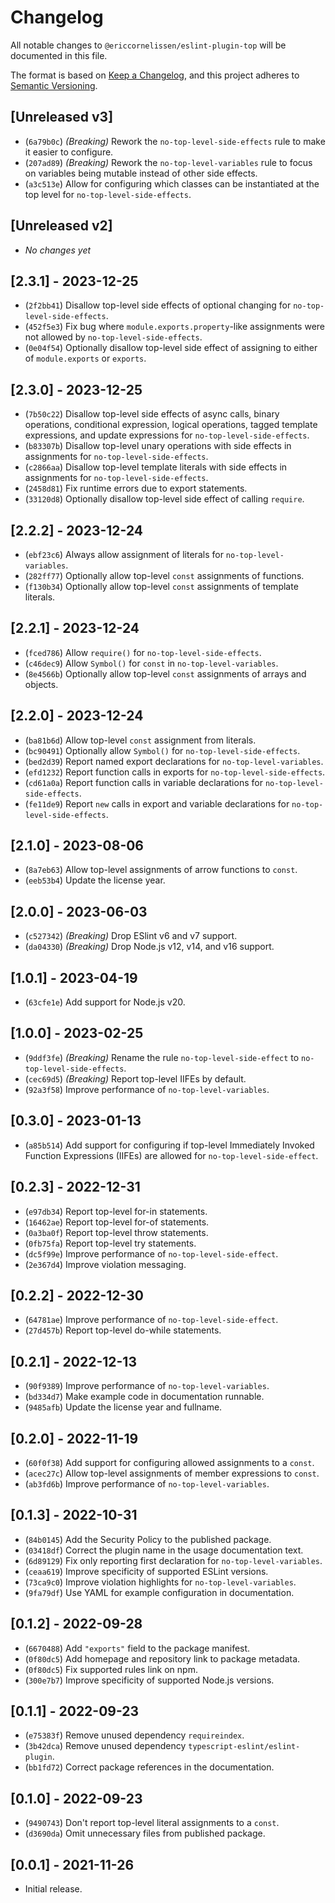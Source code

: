 <!-- SPDX-License-Identifier: CC0-1.0 -->

# Changelog

All notable changes to `@ericcornelissen/eslint-plugin-top` will be documented
in this file.

The format is based on [Keep a Changelog], and this project adheres to [Semantic
Versioning].

## [Unreleased v3]

- (`6a79b0c`) _(Breaking)_ Rework the `no-top-level-side-effects` rule to make
  it easier to configure.
- (`207ad89`) _(Breaking)_ Rework the `no-top-level-variables` rule to focus on
  variables being mutable instead of other side effects.
- (`a3c513e`) Allow for configuring which classes can be instantiated at the top
  level for `no-top-level-side-effects`.

## [Unreleased v2]

- _No changes yet_

## [2.3.1] - 2023-12-25

- (`2f2bb41`) Disallow top-level side effects of optional changing for
  `no-top-level-side-effects`.
- (`452f5e3`) Fix bug where `module.exports.property`-like assignments were not
  allowed by `no-top-level-side-effects`.
- (`0e04f54`) Optionally disallow top-level side effect of assigning to either
  of `module.exports` or `exports`.

## [2.3.0] - 2023-12-25

- (`7b50c22`) Disallow top-level side effects of async calls, binary operations,
  conditional expression, logical operations, tagged template expressions, and
  update expressions for `no-top-level-side-effects`.
- (`b83307b`) Disallow top-level unary operations with side effects in
  assignments for `no-top-level-side-effects`.
- (`c2866aa`) Disallow top-level template literals with side effects in
  assignments for `no-top-level-side-effects`.
- (`2458d81`) Fix runtime errors due to export statements.
- (`33120d8`) Optionally disallow top-level side effect of calling `require`.

## [2.2.2] - 2023-12-24

- (`ebf23c6`) Always allow assignment of literals for `no-top-level-variables`.
- (`282ff77`) Optionally allow top-level `const` assignments of functions.
- (`f130b34`) Optionally allow top-level `const` assignments of template
  literals.

## [2.2.1] - 2023-12-24

- (`fced786`) Allow `require()` for `no-top-level-side-effects`.
- (`c46dec9`) Allow `Symbol()` for `const` in `no-top-level-variables`.
- (`8e4566b`) Optionally allow top-level `const` assignments of arrays and
  objects.

## [2.2.0] - 2023-12-24

- (`ba81b6d`) Allow top-level `const` assignment from literals.
- (`bc90491`) Optionally allow `Symbol()` for `no-top-level-side-effects`.
- (`bed2d39`) Report named export declarations for `no-top-level-variables`.
- (`efd1232`) Report function calls in exports for `no-top-level-side-effects`.
- (`cd61a0a`) Report function calls in variable declarations for
  `no-top-level-side-effects`.
- (`fe11de9`) Report `new` calls in export and variable declarations for
  `no-top-level-side-effects`.

## [2.1.0] - 2023-08-06

- (`8a7eb63`) Allow top-level assignments of arrow functions to `const`.
- (`eeb53b4`) Update the license year.

## [2.0.0] - 2023-06-03

- (`c527342`) _(Breaking)_ Drop ESlint v6 and v7 support.
- (`da04330`) _(Breaking)_ Drop Node.js v12, v14, and v16 support.

## [1.0.1] - 2023-04-19

- (`63cfe1e`) Add support for Node.js v20.

## [1.0.0] - 2023-02-25

- (`9ddf3fe`) _(Breaking)_ Rename the rule `no-top-level-side-effect` to
  `no-top-level-side-effects`.
- (`cec69d5`) _(Breaking)_ Report top-level IIFEs by default.
- (`92a3f58`) Improve performance of `no-top-level-variables`.

## [0.3.0] - 2023-01-13

- (`a85b514`) Add support for configuring if top-level Immediately Invoked
  Function Expressions (IIFEs) are allowed for `no-top-level-side-effect`.

## [0.2.3] - 2022-12-31

- (`e97db34`) Report top-level for-in statements.
- (`16462ae`) Report top-level for-of statements.
- (`0a3ba0f`) Report top-level throw statements.
- (`0fb75fa`) Report top-level try statements.
- (`dc5f99e`) Improve performance of `no-top-level-side-effect`.
- (`2e367d4`) Improve violation messaging.

## [0.2.2] - 2022-12-30

- (`64781ae`) Improve performance of `no-top-level-side-effect`.
- (`27d457b`) Report top-level do-while statements.

## [0.2.1] - 2022-12-13

- (`90f9389`) Improve performance of `no-top-level-variables`.
- (`bd334d7`) Make example code in documentation runnable.
- (`9485afb`) Update the license year and fullname.

## [0.2.0] - 2022-11-19

- (`60f0f38`) Add support for configuring allowed assignments to a `const`.
- (`acec27c`) Allow top-level assignments of member expressions to `const`.
- (`ab3fd6b`) Improve performance of `no-top-level-variables`.

## [0.1.3] - 2022-10-31

- (`84b0145`) Add the Security Policy to the published package.
- (`03418df`) Correct the plugin name in the usage documentation text.
- (`6d89129`) Fix only reporting first declaration for `no-top-level-variables`.
- (`ceaa619`) Improve specificity of supported ESLint versions.
- (`73ca9c0`) Improve violation highlights for `no-top-level-variables`.
- (`9fa79df`) Use YAML for example configuration in documentation.

## [0.1.2] - 2022-09-28

- (`6670488`) Add `"exports"` field to the package manifest.
- (`0f80dc5`) Add homepage and repository link to package metadata.
- (`0f80dc5`) Fix supported rules link on npm.
- (`300e7b7`) Improve specificity of supported Node.js versions.

## [0.1.1] - 2022-09-23

- (`e75383f`) Remove unused dependency `requireindex`.
- (`3b42dca`) Remove unused dependency `typescript-eslint/eslint-plugin`.
- (`bb1fd72`) Correct package references in the documentation.

## [0.1.0] - 2022-09-23

- (`9490743`) Don't report top-level literal assignments to a `const`.
- (`d3690da`) Omit unnecessary files from published package.

## [0.0.1] - 2021-11-26

- Initial release.

[keep a changelog]: https://keepachangelog.com/en/1.0.0/
[semantic versioning]: https://semver.org/spec/v2.0.0.html
